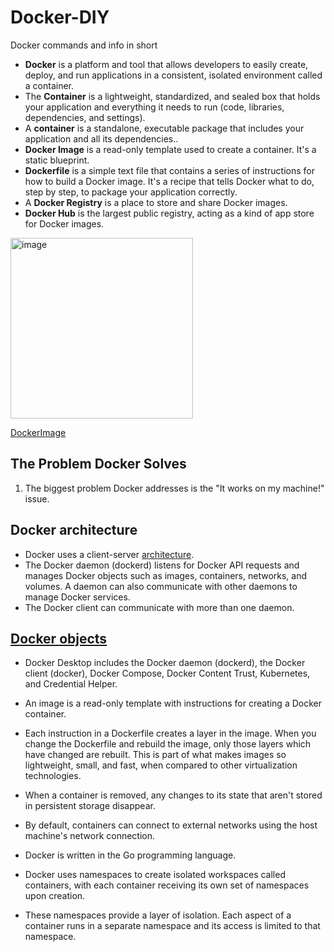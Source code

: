 # Docker-DIY
Docker commands and info in short

- **Docker** is a platform and tool that allows developers to easily create, deploy, and run applications in a consistent, isolated environment called a container.
- The **Container** is a lightweight, standardized, and sealed box that holds your application and everything it needs to run (code, libraries, dependencies, and settings).
- A **container** is a standalone, executable package that includes your application and all its dependencies..
- **Docker Image** is a read-only template used to create a container. It's a static blueprint.
- **Dockerfile** is a simple text file that contains a series of instructions for how to build a Docker image. It's a recipe that tells Docker what to do, step by step, to package your application correctly.
- A **Docker Registry** is a place to store and share Docker images.
- **Docker Hub** is the largest public registry, acting as a kind of app store for Docker images.

<img width="292" height="289" alt="image" src="https://github.com/user-attachments/assets/5134db53-2002-4e2b-8778-3110726976cf" />

[DockerImage](https://learn.microsoft.com/en-us/dotnet/architecture/microservices/container-docker-introduction/docker-terminology)

## The Problem Docker Solves
1. The biggest problem Docker addresses is the "It works on my machine!" issue.

## Docker architecture
- Docker uses a client-server [architecture](https://docs.docker.com/get-started/docker-overview/#docker-architecture).
- The Docker daemon (dockerd) listens for Docker API requests and manages Docker objects such as images, containers, networks, and volumes. A daemon can also communicate with other daemons to manage Docker services.
- The Docker client can communicate with more than one daemon.

## [Docker objects](https://docs.docker.com/get-started/docker-overview/#docker-objects)
- Docker Desktop includes the Docker daemon (dockerd), the Docker client (docker), Docker Compose, Docker Content Trust, Kubernetes, and Credential Helper.
- An image is a read-only template with instructions for creating a Docker container.
- Each instruction in a Dockerfile creates a layer in the image. When you change the Dockerfile and rebuild the image, only those layers which have changed are rebuilt. This is part of what makes images so lightweight, small, and fast, when compared to other virtualization technologies.
- When a container is removed, any changes to its state that aren't stored in persistent storage disappear.
- By default, containers can connect to external networks using the host machine's network connection.

- Docker is written in the Go programming language.
- Docker uses namespaces to create isolated workspaces called containers, with each container receiving its own set of namespaces upon creation.
- These namespaces provide a layer of isolation. Each aspect of a container runs in a separate namespace and its access is limited to that namespace.
